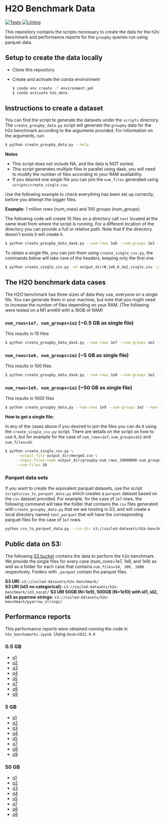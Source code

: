 # H2O Benchmark Data

[![Tests](https://github.com/coiled/h2o_benchmark_data/actions/workflows/tests.yml/badge.svg)](https://github.com/coiled/h2o_benchmark_data/actions/workflows/tests.yml) [![Linting](https://github.com/coiled/h2o_benchmark_data/actions/workflows/pre-commit.yml/badge.svg)](https://github.com/coiled/h2o_benchmark_data/actions/workflows/pre-commit.yml)

This repository contains the scripts necessary to create the data for the h2o benchmark and performance reports for the `groupby` queries run using parquet data.

## Setup to create the data locally

- Clone this repository
- Create and activate the conda environment
    
     ```bash
     $ conda env create -f environment.yml
     $ conda activate h2o_data
     ```

## Instructions to create a dataset 

You can find the script to generate the datasets under the `scripts` directory. The `create_groupby_data.py` script will generate the `groupby` data for the h2o 
benchmark according to the arguments provided. For information on the arguments, run:

```bash
$ python create_groupby_data.py --help
```

**Notes**

- This script does not include NA, and the data is NOT sorted.
- This script generates multiple files in parallel using dask, you will need to modify the number of files according to your RAM availability.
- If you desired one single file you can join the `num_files` generated using `scripts/create_single.csv`.

Use the following example to check everything has been set up correctly, before you attempt the bigger files.

**Example:** 1 million rows (num_rows) and 100 groups (num_groups)

The following code will create 10 files on a directory call `test` located at the same level from where the script is running. For a different location of the directory you can provide a full or relative path. Note that if the directory doesn't exists it will create it. 

```bash
$ python create_groupby_data_dask.py --num-rows 1e6 --num-groups 1e2 --num-files 10 --output-dir test
```
To obtain a single file, you can join them using `create_single_csv.py`, the commands below will take care of the headers, keeping only the first one.

```bash
$ python create_single_csv.py -of output_dir/N_1e6_K_1e2_single.csv -ifn output_dir/groupby-N_1000000_K_100_file_ --num-files 10 
```

## The H2O benchmark data cases

The H2O benchmark has three sizes of data they use, everyone on a single file. You can generate them in your machine, but note that you might need to increase the number of files depending on your RAM. (The following were tested on a M1 arm64 with a 16GB of RAM)

### `num_rows=1e7, num_groups=1e2` (~0.5 GB as single file)

This results in 10 files
```bash
$ python create_groupby_data_dask.py --num-rows 1e7 --num-groups 1e2 --num-files 10 --output-dir output_dir
```

### `num_rows=1e8, num_groups=1e2` (~5 GB as single file)

This results in 100 files
```bash
$ python create_groupby_data_dask.py --num-rows 1e8 --num-groups 1e2 --num-files 100 --output-dir output_dir
```

### `num_rows=1e9, num_groups=1e2` (~50 GB as single file)

This results in 1000 files
```bash
$ python create_groupby_data.py --num-rows 1e9 --num-groups 1e2 --num-files 1000 --output-dir output_dir
```

**How to get a single file:**

In any of the cases above if you desired to join the files you can do it using the `create_single_csv.py`
script. There are details on the script on how to use it, but for example for the case of `num_rows=1e7`, `num_groups=1e2`
and `num_files=10`:

```bash
$ python create_single_csv.py \
     --output-file output_dir/merged.csv \
     --input-files-name output_dir/groupby-num_rows_10000000-num_groups_100-file_ \
     --num-files 10
```

### Parquet data sets

If you want to create the equivalent parquet datasets, use the script `scripts/csv_to_parquet_data.py` which creates a `parquet` dataset based on the `csv` dataset provided.
For example, for the case of `1e7` rows, the following command will take the folder that contains the `csv` files generated with `create_groupby_data.py` that we are hosting in S3, and will create a local directory named `test_parquet` that will have the corresponding parquet files for the case of `1e7` rows.

```bash
python csv_to_parquet_data.py --csv-dir s3://coiled-datasets/h2o-benchmark/N_1e7_K_1e2/ --output-dir test_parquet
```

## Public data on S3:

The following [S3 bucket](https://s3.console.aws.amazon.com/s3/buckets/coiled-datasets?region=us-east-2&prefix=h2o-benchmark/) contains the data to perform the h2o benchmark. We provide the single files for every case (num_rows=1e7, 1e8, and 1e9) as well as a folder for each case that contains `num_files=10, 100, 1000` respectively. Folders with `_parquet` contain the parquet files. 

**S3 URI:** `s3://coiled-datasets/h2o-benchmark/`  
**S3 URI (id3 no categorical):** `s3://coiled-datasets/h2o-benchmark/id3_nocat/`
**S3 URI 50GB (N=1e9), 500GB (N=1e10) with id1, id2, id3 as pyarrow strings:** `s3://coiled-datasets/h2o-benchmark/pyarrow_strings/` 

## Performance reports

This performance reports were obtained running the code in `h2o_benchamarks.ipynb`. Using `dask=2022.9.0`

### 0.5 GB

- [q1](https://rawcdn.githack.com/coiled/h2o-benchmarks/37f774a3c6589ea7bc7f91f06322b5f45383aa53/performance-reports/05GB/q1_data_05GB.html)
- [q2](https://rawcdn.githack.com/coiled/h2o-benchmarks/37f774a3c6589ea7bc7f91f06322b5f45383aa53/performance-reports/05GB/q2_data_05GB.html)
- [q3](https://rawcdn.githack.com/coiled/h2o-benchmarks/37f774a3c6589ea7bc7f91f06322b5f45383aa53/performance-reports/05GB/q3_data_05GB.html)
- [q4](https://rawcdn.githack.com/coiled/h2o-benchmarks/37f774a3c6589ea7bc7f91f06322b5f45383aa53/performance-reports/05GB/q4_data_05GB.html)
- [q5](https://rawcdn.githack.com/coiled/h2o-benchmarks/37f774a3c6589ea7bc7f91f06322b5f45383aa53/performance-reports/05GB/q5_data_05GB.html)
- [q7](https://rawcdn.githack.com/coiled/h2o-benchmarks/37f774a3c6589ea7bc7f91f06322b5f45383aa53/performance-reports/05GB/q7_data_05GB.html)
- [q8](https://rawcdn.githack.com/coiled/h2o-benchmarks/37f774a3c6589ea7bc7f91f06322b5f45383aa53/performance-reports/05GB/q8_data_05GB.html)
- [q9](https://rawcdn.githack.com/coiled/h2o-benchmarks/37f774a3c6589ea7bc7f91f06322b5f45383aa53/performance-reports/05GB/q9_data_05GB.html)

### 5 GB
- [q1](https://rawcdn.githack.com/coiled/h2o-benchmarks/37f774a3c6589ea7bc7f91f06322b5f45383aa53/performance-reports/5GB/q1_data_5GB.html)
- [q2](https://rawcdn.githack.com/coiled/h2o-benchmarks/37f774a3c6589ea7bc7f91f06322b5f45383aa53/performance-reports/5GB/q2_data_5GB.html)
- [q3](https://rawcdn.githack.com/coiled/h2o-benchmarks/37f774a3c6589ea7bc7f91f06322b5f45383aa53/performance-reports/5GB/q3_data_5GB.html)
- [q4](https://rawcdn.githack.com/coiled/h2o-benchmarks/37f774a3c6589ea7bc7f91f06322b5f45383aa53/performance-reports/5GB/q4_data_5GB.html)
- [q5](https://rawcdn.githack.com/coiled/h2o-benchmarks/37f774a3c6589ea7bc7f91f06322b5f45383aa53/performance-reports/5GB/q5_data_5GB.html)
- [q7](https://rawcdn.githack.com/coiled/h2o-benchmarks/37f774a3c6589ea7bc7f91f06322b5f45383aa53/performance-reports/5GB/q7_data_5GB.html)
- [q8](https://rawcdn.githack.com/coiled/h2o-benchmarks/37f774a3c6589ea7bc7f91f06322b5f45383aa53/performance-reports/5GB/q8_data_5GB.html)
- [q9](https://rawcdn.githack.com/coiled/h2o-benchmarks/37f774a3c6589ea7bc7f91f06322b5f45383aa53/performance-reports/5GB/q9_data_5GB.html)

### 50 GB

- [q1](https://rawcdn.githack.com/coiled/h2o-benchmarks/37f774a3c6589ea7bc7f91f06322b5f45383aa53/performance-reports/50GB/q1_data_50GB.html)
- [q2](https://rawcdn.githack.com/coiled/h2o-benchmarks/37f774a3c6589ea7bc7f91f06322b5f45383aa53/performance-reports/50GB/q2_data_50GB.html)
- [q3](https://rawcdn.githack.com/coiled/h2o-benchmarks/37f774a3c6589ea7bc7f91f06322b5f45383aa53/performance-reports/50GB/q3_data_50GB.html)
- [q4](https://rawcdn.githack.com/coiled/h2o-benchmarks/37f774a3c6589ea7bc7f91f06322b5f45383aa53/performance-reports/50GB/q4_data_50GB.html)
- [q5](https://rawcdn.githack.com/coiled/h2o-benchmarks/37f774a3c6589ea7bc7f91f06322b5f45383aa53/performance-reports/50GB/q5_data_50GB.htmlain/performance-reports/50GB/q4_data_50GB.html)
- [q7](https://rawcdn.githack.com/coiled/h2o-benchmarks/37f774a3c6589ea7bc7f91f06322b5f45383aa53/performance-reports/50GB/q7_data_50GB.html)
- [q8](https://rawcdn.githack.com/coiled/h2o-benchmarks/37f774a3c6589ea7bc7f91f06322b5f45383aa53/performance-reports/50GB/q8_data_50GB.html)
- [q9](https://rawcdn.githack.com/coiled/h2o-benchmarks/37f774a3c6589ea7bc7f91f06322b5f45383aa53/performance-reports/50GB/q9_data_50GB.html)
